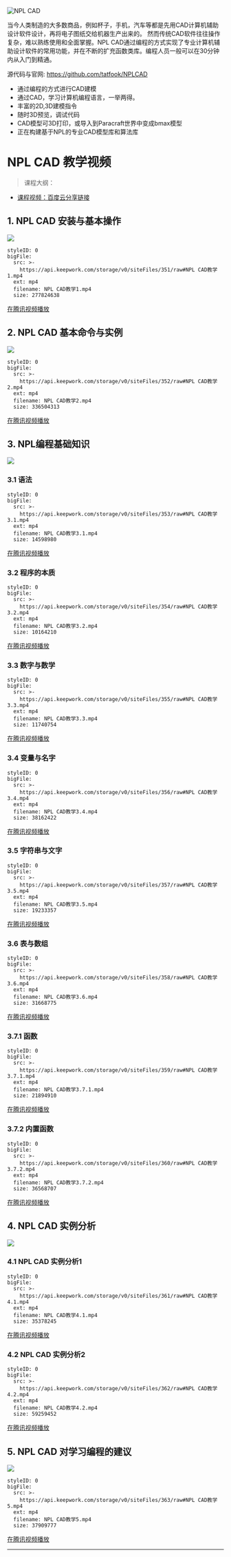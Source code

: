 <div class="title-img">
<img src="http://git.keepwork.com/gitlab_rls_intro/keepworkkeepwork/raw/master/intro_images/img_1504691095548.png" alt="NPL CAD">
</div>


当今人类制造的大多数商品，例如杯子，手机，汽车等都是先用CAD计算机辅助设计软件设计，再将电子图纸交给机器生产出来的。 然而传统CAD软件往往操作复杂，难以熟练使用和全面掌握。NPL CAD通过编程的方式实现了专业计算机辅助设计软件的常用功能，并在不断的扩充函数类库。编程人员一般可以在30分钟内从入门到精通。

源代码与官网: https://github.com/tatfook/NPLCAD

- 通过编程的方式进行CAD建模
- 通过CAD，学习计算机编程语言，一举两得。
- 丰富的2D,3D建模指令
- 随时3D预览，调试代码
- CAD模型可3D打印，或导入到Paracraft世界中变成bmax模型
- 正在构建基于NPL的专业CAD模型库和算法库

# NPL CAD 教学视频
> 课程大纲：
- [课程视频：百度云分享链接](https://pan.baidu.com/s/1Hlc-50IJyN-kJ6-fwuEiSw)

## 1. NPL CAD 安装与基本操作

![](http://git.keepwork.com/gitlab_rls_intro/keepworkkeepwork/raw/master/intro_images/img_1510248151878.jpeg)

```@BigFile
styleID: 0
bigFile:
  src: >-
    https://api.keepwork.com/storage/v0/siteFiles/351/raw#NPL CAD教学1.mp4
  ext: mp4
  filename: NPL CAD教学1.mp4
  size: 277824638
```
[在腾讯视频播放](https://v.qq.com/x/page/y0349l0lq3d.html)



## 2. NPL CAD 基本命令与实例


![](http://git.keepwork.com/gitlab_rls_intro/keepworkkeepwork/raw/master/intro_images/img_1510248378834.jpeg)
```@BigFile
styleID: 0
bigFile:
  src: >-
    https://api.keepwork.com/storage/v0/siteFiles/352/raw#NPL CAD教学2.mp4
  ext: mp4
  filename: NPL CAD教学2.mp4
  size: 336504313
```
[在腾讯视频播放](https://v.qq.com/x/page/q0354s702rv.html)



## 3. NPL编程基础知识

![](http://git.keepwork.com/gitlab_rls_intro/keepworkkeepwork/raw/master/intro_images/img_1510248427739.jpeg)


### 3.1 语法

```@BigFile
styleID: 0
bigFile:
  src: >-
    https://api.keepwork.com/storage/v0/siteFiles/353/raw#NPL CAD教学3.1.mp4
  ext: mp4
  filename: NPL CAD教学3.1.mp4
  size: 14598980
```
[在腾讯视频播放](https://v.qq.com/x/page/s0356kaxtii.html)



### 3.2 程序的本质

```@BigFile
styleID: 0
bigFile:
  src: >-
    https://api.keepwork.com/storage/v0/siteFiles/354/raw#NPL CAD教学3.2.mp4
  ext: mp4
  filename: NPL CAD教学3.2.mp4
  size: 10164210
```
[在腾讯视频播放](https://v.qq.com/x/page/n0360pikfm0.html)



### 3.3 数字与数学

```@BigFile
styleID: 0
bigFile:
  src: >-
    https://api.keepwork.com/storage/v0/siteFiles/355/raw#NPL CAD教学3.3.mp4
  ext: mp4
  filename: NPL CAD教学3.3.mp4
  size: 11740754
```
[在腾讯视频播放](https://v.qq.com/x/page/f0361uvlgzi.html)



### 3.4 变量与名字

```@BigFile
styleID: 0
bigFile:
  src: >-
    https://api.keepwork.com/storage/v0/siteFiles/356/raw#NPL CAD教学3.4.mp4
  ext: mp4
  filename: NPL CAD教学3.4.mp4
  size: 38162422
```
[在腾讯视频播放](https://v.qq.com/x/page/r0364ayz4tj.html)



### 3.5 字符串与文字

```@BigFile
styleID: 0
bigFile:
  src: >-
    https://api.keepwork.com/storage/v0/siteFiles/357/raw#NPL CAD教学3.5.mp4
  ext: mp4
  filename: NPL CAD教学3.5.mp4
  size: 19233357
```
[在腾讯视频播放](https://v.qq.com/x/page/x03691lh7vr.html)



### 3.6 表与数组

```@BigFile
styleID: 0
bigFile:
  src: >-
    https://api.keepwork.com/storage/v0/siteFiles/358/raw#NPL CAD教学3.6.mp4
  ext: mp4
  filename: NPL CAD教学3.6.mp4
  size: 31668775
```
[在腾讯视频播放](https://v.qq.com/x/page/t0378skh757.html)



### 3.7.1 函数

```@BigFile
styleID: 0
bigFile:
  src: >-
    https://api.keepwork.com/storage/v0/siteFiles/359/raw#NPL CAD教学3.7.1.mp4
  ext: mp4
  filename: NPL CAD教学3.7.1.mp4
  size: 21894910
```
[在腾讯视频播放](https://v.qq.com/x/page/b0392s1jfxm.html)



### 3.7.2 内置函数

```@BigFile
styleID: 0
bigFile:
  src: >-
    https://api.keepwork.com/storage/v0/siteFiles/360/raw#NPL CAD教学3.7.2.mp4
  ext: mp4
  filename: NPL CAD教学3.7.2.mp4
  size: 36568707
```
[在腾讯视频播放](https://v.qq.com/x/page/s0537tzyib2.html)



## 4. NPL CAD 实例分析



![](http://git.keepwork.com/gitlab_rls_intro/keepworkkeepwork/raw/master/intro_images/img_1510248921410.jpeg)
### 4.1 NPL CAD 实例分析1

```@BigFile
styleID: 0
bigFile:
  src: >-
    https://api.keepwork.com/storage/v0/siteFiles/361/raw#NPL CAD教学4.1.mp4
  ext: mp4
  filename: NPL CAD教学4.1.mp4
  size: 35378245
```
[在腾讯视频播放](https://v.qq.com/x/page/j0538xrz07.html)



### 4.2 NPL CAD 实例分析2

```@BigFile
styleID: 0
bigFile:
  src: >-
    https://api.keepwork.com/storage/v0/siteFiles/362/raw#NPL CAD教学4.2.mp4
  ext: mp4
  filename: NPL CAD教学4.2.mp4
  size: 59259452
```
[在腾讯视频播放](https://v.qq.com/x/page/o05411w163j.html)



## 5. NPL CAD 对学习编程的建议



![](http://git.keepwork.com/gitlab_rls_intro/keepworkkeepwork/raw/master/intro_images/img_1511489648948.jpeg)

```@BigFile
styleID: 0
bigFile:
  src: >-
    https://api.keepwork.com/storage/v0/siteFiles/363/raw#NPL CAD教学5.mp4
  ext: mp4
  filename: NPL CAD教学5.mp4
  size: 37909777
```
[在腾讯视频播放](https://v.qq.com/x/page/x05091xf86y.html)

---
